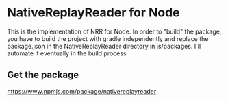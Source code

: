 # NativeReplayReader for Node
This is the implementation of NRR for Node. In order to "build" the package, you have to build
 the project with gradle independently and replace the package.json in the NativeReplayReader
  directory in js/packages. I'll automate it eventually in the build process

## Get the package
https://www.npmjs.com/package/nativereplayreader